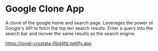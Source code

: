 # Google Clone App

A clone of the google home and search page. Leverages the power of Google's API to fetch the top ten search results. Enter a query into the search bar and reciver the same results as the search engine.

<https://jovial-crostata-0bd4fd.netlify.app>
